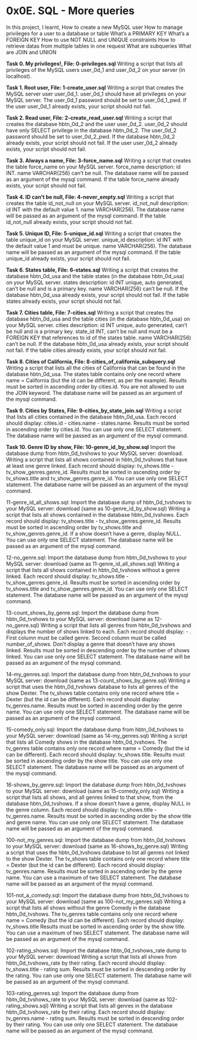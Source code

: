 # **0x0E. SQL - More queries**

In this project, I learnt, 
How to create a new MySQL user
How to manage privileges for a user to a database or table
What’s a PRIMARY KEY
What’s a FOREIGN KEY
How to use NOT NULL and UNIQUE constraints
How to retrieve datas from multiple tables in one request
What are subqueries
What are JOIN and UNION

**Task 0. My privileges!, File: 0-privileges.sql** 
 Writing a script that lists all privileges of the MySQL users user_0d_1 and user_0d_2 on your server (in localhost).

**Task 1. Root user, File: 1-create_user.sql** 
 Writing a script that creates the MySQL server user user_0d_1. user_0d_1 should have all privileges on your MySQL server. The user_0d_1 password should be set to user_0d_1_pwd. If the user user_0d_1 already exists, your script should not fail.

**Task 2. Read user, File: 2-create_read_user.sql** 
 Writing a script that creates the database hbtn_0d_2 and the user user_0d_2. user_0d_2 should have only SELECT privilege in the database hbtn_0d_2. The user_0d_2 password should be set to user_0d_2_pwd. If the database hbtn_0d_2 already exists, your script should not fail. If the user user_0d_2 already exists, your script should not fail.

**Task 3. Always a name, File: 3-force_name.sql**
 Writing a script that creates the table force_name on your MySQL server. force_name description: id INT. name VARCHAR(256) can’t be null. The database name will be passed as an argument of the mysql command. If the table force_name already exists, your script should not fail.

**Task 4. ID can't be null, File: 4-never_empty.sql** 
 Writing a script that creates the table id_not_null on your MySQL server. id_not_null description: id INT with the default value 1. name VARCHAR(256). The database name will be passed as an argument of the mysql command. If the table id_not_null already exists, your script should not fail.

**Task 5. Unique ID, File: 5-unique_id.sql** 
 Writing a script that creates the table unique_id on your MySQL server. unique_id description: id INT with the default value 1 and must be unique. name VARCHAR(256). The database name will be passed as an argument of the mysql command. If the table unique_id already exists, your script should not fail.

**Task 6. States table, File: 6-states.sql** 
 Writing a script that creates the database hbtn_0d_usa and the table states (in the database hbtn_0d_usa) on your MySQL server. states description: id INT unique, auto generated, can’t be null and is a primary key. name VARCHAR(256) can’t be null. If the database hbtn_0d_usa already exists, your script should not fail. If the table states already exists, your script should not fail.

**Task 7. Cities table, File: 7-cities.sql** 
 Writing a script that creates the database hbtn_0d_usa and the table cities (in the database hbtn_0d_usa) on your MySQL server. cities description: id INT unique, auto generated, can’t be null and is a primary key. state_id INT, can’t be null and must be a FOREIGN KEY that references to id of the states table. name VARCHAR(256) can’t be null. If the database hbtn_0d_usa already exists, your script should not fail. If the table cities already exists, your script should not fail.

**Task 8. Cities of California, File: 8-cities_of_california_subquery.sql**
 Writing a script that lists all the cities of California that can be found in the database hbtn_0d_usa. The states table contains only one record where name = California (but the id can be different, as per the example). Results must be sorted in ascending order by cities.id. You are not allowed to use the JOIN keyword. The database name will be passed as an argument of the mysql command.

**Task 9. Cities by States, File: 9-cities_by_state_join.sql** 
 Writing a script that lists all cities contained in the database hbtn_0d_usa. Each record should display: cities.id - cities.name - states.name. Results must be sorted in ascending order by cities.id. You can use only one SELECT statement. The database name will be passed as an argument of the mysql command.

**Task 10. Genre ID by show, File: 10-genre_id_by_show.sql**
 Import the database dump from hbtn_0d_tvshows to your MySQL server: download. Writing a script that lists all shows contained in hbtn_0d_tvshows that have at least one genre linked. Each record should display: tv_shows.title - tv_show_genres.genre_id. Results must be sorted in ascending order by tv_shows.title and tv_show_genres.genre_id. You can use only one SELECT statement. The database name will be passed as an argument of the mysql command.

11-genre_id_all_shows.sql: Import the database dump of hbtn_0d_tvshows to your MySQL server: download (same as 10-genre_id_by_show.sql) Writing a script that lists all shows contained in the database hbtn_0d_tvshows. Each record should display: tv_shows.title - tv_show_genres.genre_id. Results must be sorted in ascending order by tv_shows.title and tv_show_genres.genre_id. If a show doesn’t have a genre, display NULL. You can use only one SELECT statement. The database name will be passed as an argument of the mysql command.

12-no_genre.sql: Import the database dump from hbtn_0d_tvshows to your MySQL server: download (same as 11-genre_id_all_shows.sql) Writing a script that lists all shows contained in hbtn_0d_tvshows without a genre linked. Each record should display: tv_shows.title - tv_show_genres.genre_id. Results must be sorted in ascending order by tv_shows.title and tv_show_genres.genre_id. You can use only one SELECT statement. The database name will be passed as an argument of the mysql command.

13-count_shows_by_genre.sql: Import the database dump from hbtn_0d_tvshows to your MySQL server: download (same as 12-no_genre.sql) Writing a script that lists all genres from hbtn_0d_tvshows and displays the number of shows linked to each. Each record should display: - . First column must be called genre. Second column must be called number_of_shows. Don’t display a genre that doesn’t have any shows linked. Results must be sorted in descending order by the number of shows linked. You can use only one SELECT statement. The database name will be passed as an argument of the mysql command.

14-my_genres.sql: Import the database dump from hbtn_0d_tvshows to your MySQL server: download (same as 13-count_shows_by_genre.sql) Writing a script that uses the hbtn_0d_tvshows database to lists all genres of the show Dexter. The tv_shows table contains only one record where title = Dexter (but the id can be different). Each record should display: tv_genres.name. Results must be sorted in ascending order by the genre name. You can use only one SELECT statement. The database name will be passed as an argument of the mysql command.

15-comedy_only.sql: Import the database dump from hbtn_0d_tvshows to your MySQL server: download (same as 14-my_genres.sql) Writing a script that lists all Comedy shows in the database hbtn_0d_tvshows. The tv_genres table contains only one record where name = Comedy (but the id can be different). Each record should display: tv_shows.title. Results must be sorted in ascending order by the show title. You can use only one SELECT statement. The database name will be passed as an argument of the mysql command.

16-shows_by_genre.sql: Import the database dump from hbtn_0d_tvshows to your MySQL server: download (same as 15-comedy_only.sql) Writing a script that lists all shows, and all genres linked to that show, from the database hbtn_0d_tvshows. If a show doesn’t have a genre, display NULL in the genre column. Each record should display: tv_shows.title - tv_genres.name. Results must be sorted in ascending order by the show title and genre name. You can use only one SELECT statement. The database name will be passed as an argument of the mysql command.

100-not_my_genres.sql: Import the database dump from hbtn_0d_tvshows to your MySQL server: download (same as 16-shows_by_genre.sql) Writing a script that uses the hbtn_0d_tvshows database to list all genres not linked to the show Dexter. The tv_shows table contains only one record where title = Dexter (but the id can be different). Each record should display: tv_genres.name. Results must be sorted in ascending order by the genre name. You can use a maximum of two SELECT statement. The database name will be passed as an argument of the mysql command.

101-not_a_comedy.sql: Import the database dump from hbtn_0d_tvshows to your MySQL server: download (same as 100-not_my_genres.sql) Writing a script that lists all shows without the genre Comedy in the database hbtn_0d_tvshows. The tv_genres table contains only one record where name = Comedy (but the id can be different). Each record should display: tv_shows.title Results must be sorted in ascending order by the show title. You can use a maximum of two SELECT statement. The database name will be passed as an argument of the mysql command.

102-rating_shows.sql: Import the database hbtn_0d_tvshows_rate dump to your MySQL server: download Writing a script that lists all shows from hbtn_0d_tvshows_rate by their rating. Each record should display: tv_shows.title - rating sum. Results must be sorted in descending order by the rating. You can use only one SELECT statement. The database name will be passed as an argument of the mysql command.

103-rating_genres.sql: Import the database dump from hbtn_0d_tvshows_rate to your MySQL server: download (same as 102-rating_shows.sql) Writing a script that lists all genres in the database hbtn_0d_tvshows_rate by their rating. Each record should display: tv_genres.name - rating sum. Results must be sorted in descending order by their rating. You can use only one SELECT statement. The database name will be passed as an argument of the mysql command.
